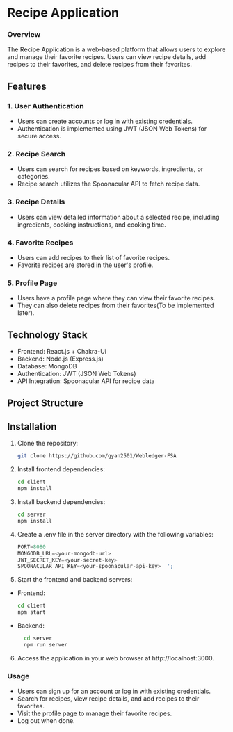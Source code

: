 
# Recipe Application

### Overview
The Recipe Application is a web-based platform that allows users to explore and manage their favorite recipes. Users can view recipe details, add recipes to their favorites, and delete recipes from their favorites.

## Features
### 1. User Authentication
- Users can create accounts or log in with existing credentials.
- Authentication is implemented using JWT (JSON Web Tokens) for secure access.
### 2. Recipe Search
- Users can search for recipes based on keywords, ingredients, or categories.
- Recipe search utilizes the Spoonacular API to fetch recipe data.
### 3. Recipe Details
- Users can view detailed information about a selected recipe, including ingredients, cooking instructions, and cooking time.
### 4. Favorite Recipes
- Users can add recipes to their list of favorite recipes.
- Favorite recipes are stored in the user's profile.
### 5. Profile Page
- Users have a profile page where they can view their favorite recipes.
- They can also delete recipes from their favorites(To be implemented later).

## Technology Stack
- Frontend: React.js + Chakra-Ui
- Backend: Node.js (Express.js)
- Database: MongoDB
- Authentication: JWT (JSON Web Tokens)
- API Integration: Spoonacular API for recipe data

## Project Structure



## Installation

1. Clone the repository:
   ```sh
   git clone https://github.com/gyan2501/Webledger-FSA
   ```
2. Install frontend dependencies:
   ```sh
   cd client
   npm install
   ```
3. Install backend dependencies:
   ```sh
   cd server
   npm install
   ```


4. Create a .env file in the server directory with the following variables:
   ```js
   PORT=8080
   MONGODB_URL=<your-mongodb-url>
   JWT_SECRET_KEY=<your-secret-key>
   SPOONACULAR_API_KEY=<your-spoonacular-api-key>  ';
   
5. Start the frontend and backend servers:
 - Frontend:
    ```sh
    cd client
    npm start
    ```

- Backend:
  ```sh
    cd server
    npm run server
  ```
6. Access the application in your web browser at http://localhost:3000.

### Usage
- Users can sign up for an account or log in with existing credentials.
- Search for recipes, view recipe details, and add recipes to their favorites.
- Visit the profile page to manage their favorite recipes.
- Log out when done.
